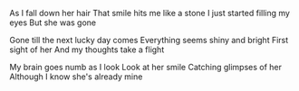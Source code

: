 
As I fall down her hair
That smile hits me like a stone
I just started filling my eyes
But she was gone 

Gone till the next lucky day comes
Everything seems shiny and bright 
First sight of her 
And my thoughts take a flight

My brain goes numb as I look
Look at her smile
Catching glimpses of her
Although I know she's already mine

